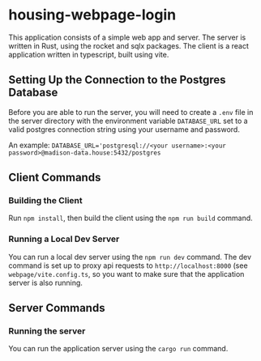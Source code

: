 # housing-webpage-login

This application consists of a simple web app and server. The server is written in Rust, using the rocket and sqlx packages. The client is a react application written in typescript, built using vite.

## Setting Up the Connection to the Postgres Database
Before you are able to run the server, you will need to create a `.env` file in the server directory with the environment variable `DATABASE_URL` set to a valid postgres connection string using your username and password.

An example: `DATABASE_URL='postgresql://<your username>:<your password>@madison-data.house:5432/postgres`

## Client Commands

### Building the Client
Run `npm install`, then build the client using the `npm run build` command.

### Running a Local Dev Server
You can run a local dev server using the `npm run dev` command. The dev command is set up to proxy api requests to `http://localhost:8000` (see `webpage/vite.config.ts`, so you want to make sure that the application server is also running.

## Server Commands

### Running the server
You can run the application server using the `cargo run` command.
